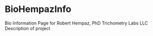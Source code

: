 # BioHempazInfo
Bio Information Page for Robert Hempaz, PhD Trichometry Labs LLC
Description of project
